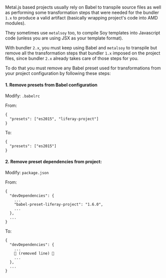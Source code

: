 Metal.js based projects usually rely on Babel to transpile source files as well as performing some transformation steps that were needed for the bundler `1.x` to produce a valid artifact (basically wrapping project's code into AMD modules).

They sometimes use `metalsoy` too, to compile Soy templates into Javascript code (unless you are using JSX as your template format).

With bundler `2.x`, you must keep using Babel and `metalsoy` to transpile but remove all the transformation steps that bundler `1.x` imposed on the project files, since bundler `2.x` already takes care of those steps for you.

To do that you must remove any Babel preset used for transformations from your project configuration by following these steps:

#### 1. Remove presets from Babel configuration

Modify: `.babelrc`

From:

```
{
  "presets": ["es2015", "liferay-project"]
}
```

To:

```
{
  "presets": ["es2015"]
}
```

#### 2. Remove preset dependencies from project:

Modify: `package.json`

From:

```
{
  "devDependencies": {
    ...
    "babel-preset-liferay-project": "1.6.0",
    ...
  },
  ...
}
```

To:

```
{
  "devDependencies": {
    ...
    🚫 (removed line) 🚫
    ...
  },
  ...
}
```
